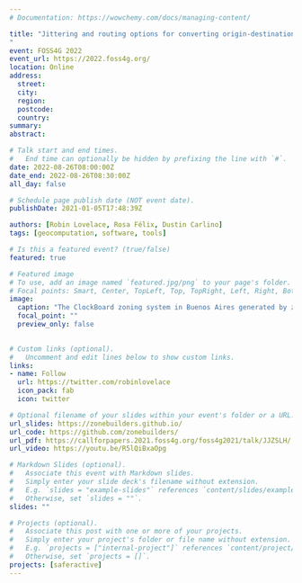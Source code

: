 ```yaml
---
# Documentation: https://wowchemy.com/docs/managing-content/

title: "Jittering and routing options for converting origin-destination data into route networks
"
event: FOSS4G 2022
event_url: https://2022.foss4g.org/
location: Online
address:
  street:
  city:
  region:
  postcode:
  country:
summary:
abstract:

# Talk start and end times.
#   End time can optionally be hidden by prefixing the line with `#`.
date: 2022-08-26T08:00:00Z
date_end: 2022-08-26T08:30:00Z
all_day: false

# Schedule page publish date (NOT event date).
publishDate: 2021-01-05T17:48:39Z

authors: [Robin Lovelace, Rosa Félix, Dustin Carlino]
tags: [geocomputation, software, tools]

# Is this a featured event? (true/false)
featured: true

# Featured image
# To use, add an image named `featured.jpg/png` to your page's folder. 
# Focal points: Smart, Center, TopLeft, Top, TopRight, Left, Right, BottomLeft, Bottom, BottomRight.
image:
  caption: "The ClockBoard zoning system in Buenos Aires generated by zonebuilder software."
  focal_point: ""
  preview_only: false
  

# Custom links (optional).
#   Uncomment and edit lines below to show custom links.
links:
- name: Follow
  url: https://twitter.com/robinlovelace
  icon_pack: fab
  icon: twitter

# Optional filename of your slides within your event's folder or a URL.
url_slides: https://zonebuilders.github.io/
url_code: https://github.com/zonebuilders/
url_pdf: https://callforpapers.2021.foss4g.org/foss4g2021/talk/JJZSLH/
url_video: https://youtu.be/R5lQiBxaOpg

# Markdown Slides (optional).
#   Associate this event with Markdown slides.
#   Simply enter your slide deck's filename without extension.
#   E.g. `slides = "example-slides"` references `content/slides/example-slides.md`.
#   Otherwise, set `slides = ""`.
slides: ""

# Projects (optional).
#   Associate this post with one or more of your projects.
#   Simply enter your project's folder or file name without extension.
#   E.g. `projects = ["internal-project"]` references `content/project/deep-learning/index.md`.
#   Otherwise, set `projects = []`.
projects: [saferactive]
---
```


